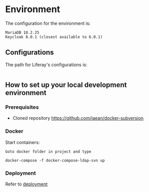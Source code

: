 # Environment

The configuration for the environment is:
```
MariaDB 10.2.25
Keycloak 8.0.1 (closest available to 6.0.1)
```

## Configurations
The path for Liferay's configurations is: 
```

```

## How to set up your local development environment

### Prerequisites
* Cloned repository https://github.com/iaean/docker-subversion

### Docker
Start containers:
```
Goto docker folder in project and type

docker-compose -f docker-compose-ldap-svn up
```


### Deployment
Refer to [deployment](deployment.md)